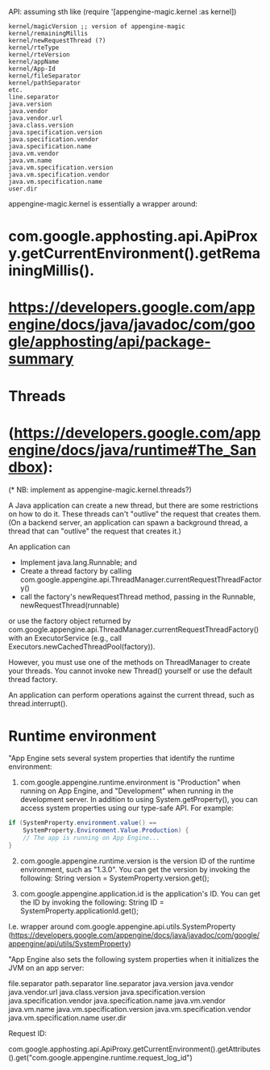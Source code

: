 API:  assuming sth like (require '[appengine-magic.kernel :as kernel])

    kernel/magicVersion ;; version of appengine-magic
    kernel/remainingMillis
    kernel/newRequestThread (?)
    kernel/rteType
    kernel/rteVersion
    kernel/appName
    kernel/App-Id
    kernel/fileSeparator
    kernel/pathSeparator
    etc.
	line.separator
	java.version
	java.vendor
	java.vendor.url
	java.class.version
	java.specification.version
	java.specification.vendor
	java.specification.name
	java.vm.vendor
	java.vm.name
	java.vm.specification.version
	java.vm.specification.vendor
	java.vm.specification.name
	user.dir


appengine-magic.kernel is essentially a wrapper around:

# com.google.apphosting.api.ApiProxy.getCurrentEnvironment().getRemainingMillis().

# https://developers.google.com/appengine/docs/java/javadoc/com/google/apphosting/api/package-summary

# Threads ################
# (https://developers.google.com/appengine/docs/java/runtime#The_Sandbox):

(* NB: implement as appengine-magic.kernel.threads?)

A Java application can create a new thread, but there are some
restrictions on how to do it. These threads can't "outlive" the
request that creates them. (On a backend server, an application can
spawn a background thread, a thread that can "outlive" the request
that creates it.)

An application can

* Implement java.lang.Runnable; and
* Create a thread factory by calling
  com.google.appengine.api.ThreadManager.currentRequestThreadFactory()
* call the factory's newRequestThread method, passing in the Runnable,
  newRequestThread(runnable)

or use the factory object returned by
com.google.appengine.api.ThreadManager.currentRequestThreadFactory()
with an ExecutorService (e.g., call
Executors.newCachedThreadPool(factory)).

However, you must use one of the methods on ThreadManager to create your threads. You cannot invoke new Thread() yourself or use the default thread factory.

An application can perform operations against the current thread, such as thread.interrupt().

# Runtime environment ################

"App Engine sets several system properties that identify the runtime environment:

1. com.google.appengine.runtime.environment is "Production" when running on App Engine, and "Development" when running in the development server.
In addition to using System.getProperty(), you can access system properties using our type-safe API. For example:
```java
if (SystemProperty.environment.value() ==
    SystemProperty.Environment.Value.Production) {
    // The app is running on App Engine...
}
```

2. com.google.appengine.runtime.version is the version ID of the runtime environment, such as "1.3.0". You can get the version by invoking the following: String version = SystemProperty.version.get();

3. com.google.appengine.application.id is the application's ID. You can get the ID by invoking the following: String ID = SystemProperty.applicationId.get();

I.e. wrapper around com.google.appengine.api.utils.SystemProperty
(https://developers.google.com/appengine/docs/java/javadoc/com/google/appengine/api/utils/SystemProperty)

"App Engine also sets the following system properties when it initializes the JVM on an app server:

file.separator
path.separator
line.separator
java.version
java.vendor
java.vendor.url
java.class.version
java.specification.version
java.specification.vendor
java.specification.name
java.vm.vendor
java.vm.name
java.vm.specification.version
java.vm.specification.vendor
java.vm.specification.name
user.dir


Request ID:

com.google.apphosting.api.ApiProxy.getCurrentEnvironment().getAttributes().get("com.google.appengine.runtime.request_log_id")